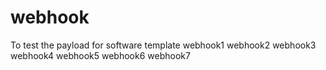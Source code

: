 # webhook
To test the payload for software template
webhook1
webhook2
webhook3
webhook4
webhook5
webhook6
webhook7
